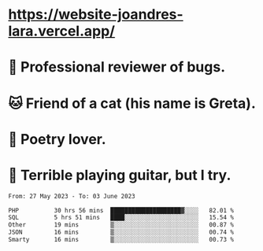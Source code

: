 # https://website-joandres-lara.vercel.app/
# 🐛 Professional reviewer of bugs.
# 🐱 Friend of a cat (his name is Greta).
# 📜 Poetry lover.
# 🎸 Terrible playing guitar, but I try.

<!--START_SECTION:waka-->

```txt
From: 27 May 2023 - To: 03 June 2023

PHP          30 hrs 56 mins  ████████████████████▓░░░░   82.01 %
SQL          5 hrs 51 mins   ████░░░░░░░░░░░░░░░░░░░░░   15.54 %
Other        19 mins         ▒░░░░░░░░░░░░░░░░░░░░░░░░   00.87 %
JSON         16 mins         ▒░░░░░░░░░░░░░░░░░░░░░░░░   00.74 %
Smarty       16 mins         ▒░░░░░░░░░░░░░░░░░░░░░░░░   00.73 %
```

<!--END_SECTION:waka-->
